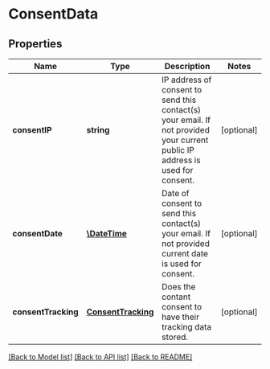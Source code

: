 # ConsentData

## Properties
Name | Type | Description | Notes
------------ | ------------- | ------------- | -------------
**consentIP** | **string** | IP address of consent to send this contact(s) your email. If not provided your current public IP address is used for consent. | [optional] 
**consentDate** | [**\DateTime**](\DateTime.md) | Date of consent to send this contact(s) your email. If not provided current date is used for consent. | [optional] 
**consentTracking** | [**ConsentTracking**](ConsentTracking.md) | Does the contant consent to have their tracking data stored. | [optional] 

[[Back to Model list]](../README.md#documentation-for-models) [[Back to API list]](../README.md#documentation-for-api-endpoints) [[Back to README]](../README.md)


